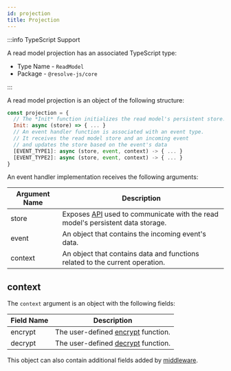 ```yaml
---
id: projection
title: Projection
---
```


:::info TypeScript Support

A read model projection has an associated TypeScript type:

- Type Name - `ReadModel`
- Package - `@resolve-js/core`

:::

A read model projection is an object of the following structure:

```js
const projection = {
  // The *Init* function initializes the read model's persistent store.
  Init: async (store) => { ... }
  // An event handler function is associated with an event type.
  // It receives the read model store and an incoming event
  // and updates the store based on the event's data
  [EVENT_TYPE1]: async (store, event, context) -> { ... }
  [EVENT_TYPE2]: async (store, event, context) -> { ... }
}
```

An event handler implementation receives the following arguments:

| Argument Name | Description                                                                                              |
| ------------- | -------------------------------------------------------------------------------------------------------- |
| store         | Exposes [API](../read-model/store.md) used to communicate with the read model's persistent data storage. |
| event         | An object that contains the incoming event's data.                                                       |
| context       | An object that contains data and functions related to the current operation.                             |

## context

The `context` argument is an object with the following fields:

| Field Name | Description                                               |
| ---------- | --------------------------------------------------------- |
| encrypt    | The user-defined [encrypt](../../encryption.md) function. |
| decrypt    | The user-defined [decrypt](../../encryption.md) function. |

This object can also contain additional fields added by [middleware](../../middleware.md).
